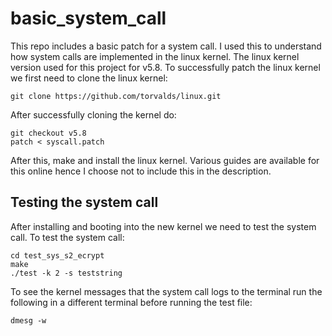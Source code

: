 # basic_system_call
This repo includes a basic patch for a system call. I used this to understand how system calls are implemented in the linux kernel. The linux kernel version used
for this project for v5.8. To successfully patch the linux kernel we first need to clone the linux kernel:
<pre><code>git clone https://github.com/torvalds/linux.git 
</code></pre>

After successfully cloning the kernel do:
<pre><code>git checkout v5.8
patch < syscall.patch
</code></pre>

After this, make and install the linux kernel. Various guides are available for this online hence I choose not to include this in the description.


## Testing the system call
After installing and booting into the new kernel we need to test the system call. To test the system call:
<pre><code>cd test_sys_s2_ecrypt
make
./test -k 2 -s teststring
</code></pre>

To see the kernel messages that the system call logs to the terminal run the following in a different terminal before running the test file:
<pre><code>dmesg -w
</code></pre>
